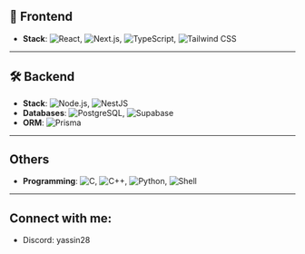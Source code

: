 
## 🚀 Frontend

- **Stack**: ![React](https://img.shields.io/badge/-React-61DAFB?style=flat&logo=react&logoColor=white), ![Next.js](https://img.shields.io/badge/-Next.js-000000?style=flat&logo=next.js&logoColor=white), ![TypeScript](https://img.shields.io/badge/-TypeScript-3178C6?style=flat&logo=typescript&logoColor=white), ![Tailwind CSS](https://img.shields.io/badge/-Tailwind%20CSS-38B2AC?style=flat&logo=tailwindcss&logoColor=white)

---

## 🛠 Backend

-  **Stack**: ![Node.js](https://img.shields.io/badge/-Node.js-339933?style=flat&logo=node.js&logoColor=white), ![NestJS](https://img.shields.io/badge/-NestJS-E0234E?style=flat&logo=nestjs&logoColor=white)
-  **Databases**: ![PostgreSQL](https://img.shields.io/badge/-PostgreSQL-4169E1?style=flat&logo=postgresql&logoColor=white), ![Supabase](https://img.shields.io/badge/-Supabase-3ECF8E?style=flat&logo=supabase&logoColor=white)
-  **ORM**: ![Prisma](https://img.shields.io/badge/-Prisma-2D3748?style=flat&logo=prisma&logoColor=white)

---

##  Others

-  **Programming**: ![C](https://img.shields.io/badge/-C-A8B9CC?style=flat&logo=c&logoColor=white), ![C++](https://img.shields.io/badge/-C%2B%2B-00599C?style=flat&logo=cplusplus&logoColor=white), ![Python](https://img.shields.io/badge/-Python-3776AB?style=flat&logo=python&logoColor=white), ![Shell](https://img.shields.io/badge/-Shell%20Scripting-4EAA25?style=flat&logo=gnu-bash&logoColor=white)

---

##  Connect with me:
-  Discord: yassin28
